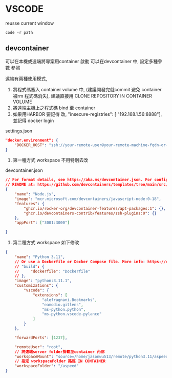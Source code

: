 # VSCODE


reusse current window 
```
code -r path
```

## devcontainer

可以在本機或遠端將專案用container 啟動
可以在devcontainer 中, 設定多種參數
參照

遠端有兩種使用模式,

1. 將程式碼塞入 container volume 中, (建議開發完就commit 避免 container 被rm 程式碼消失), 建議直接用 CLONE REPOSITORY IN CONTAINER VOLUME
2. 將遠端主機上之程式碼 bind 至 container
3. 如果用HARBOR 要記得 改,   "insecure-registries": [ "192.168.1.56:8888"], 並記得 docker login


settings.json
```json
"docker.environment": {
    "DOCKER_HOST": "ssh://your-remote-user@your-remote-machine-fqdn-or-ip-here"
}
```

1. 第一種方式 workspace 不用特別去改


devcontainer.json
```json
// For format details, see https://aka.ms/devcontainer.json. For config options, see the
// README at: https://github.com/devcontainers/templates/tree/main/src/javascript-node
{
	"name": "Node.js",
	"image": "mcr.microsoft.com/devcontainers/javascript-node:0-18",
	"features": {
		"ghcr.io/rocker-org/devcontainer-features/apt-packages:1": {},
		"ghcr.io/devcontainers-contrib/features/zsh-plugins:0": {}
	},
	"appPort": ["3001:3000"]

}
```

1. 第二種方式 workspace 如下修改
```json
{
	"name": "Python 3.11",
	// Or use a Dockerfile or Docker Compose file. More info: https://containers.dev/guide/dockerfile
	// "build": {
    //     "dockerfile": "Dockerfile"
    // },
	"image": "python:3.11.1",
	"customizations": {
		"vscode": {
			"extensions": [
				"alefragnani.Bookmarks",
				"eamodio.gitlens",
				"ms-python.python",
				"ms-python.vscode-pylance"
			]
		}
	},

	"forwardPorts": [1237],

	"remoteUser": "root",
    // 將遠端server folder掛載至container 內部
    "workspaceMount": "source=/home/jasonwu513/remote/python3.11/aspeed,target=/aspeed,type=bind,consistency=cached",
    // 指定 workspaceFolder 路徑 IN CONTAINER
    "workspaceFolder": "/aspeed"
}
```